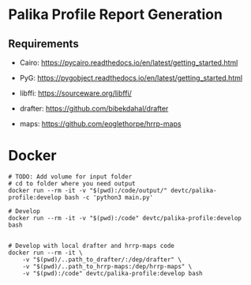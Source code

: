 # Palika Profile Report Generation

## Requirements

- Cairo: https://pycairo.readthedocs.io/en/latest/getting_started.html

- PyG: https://pygobject.readthedocs.io/en/latest/getting_started.html

- libffi: https://sourceware.org/libffi/

- drafter: https://github.com/bibekdahal/drafter

- maps: https://github.com/eoglethorpe/hrrp-maps


# Docker

```
# TODO: Add volume for input folder
# cd to folder where you need output
docker run --rm -it -v "$(pwd):/code/output/" devtc/palika-profile:develop bash -c 'python3 main.py'

# Develop
docker run --rm -it -v "$(pwd):/code" devtc/palika-profile:develop bash


# Develop with local drafter and hrrp-maps code
docker run --rm -it \
    -v "$(pwd)/..path_to_drafter/:/dep/drafter" \
    -v "$(pwd)/..path_to_hrrp-maps:/dep/hrrp-maps" \
    -v "$(pwd):/code" devtc/palika-profile:develop bash
```
